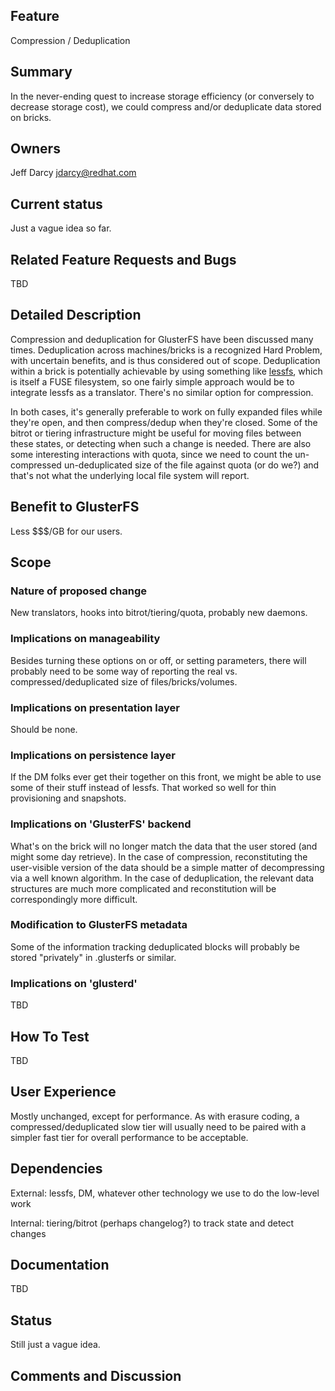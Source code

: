 Feature
-------

Compression / Deduplication

Summary
-------

In the never-ending quest to increase storage efficiency (or conversely
to decrease storage cost), we could compress and/or deduplicate data
stored on bricks.

Owners
------

Jeff Darcy <jdarcy@redhat.com>

Current status
--------------

Just a vague idea so far.

Related Feature Requests and Bugs
---------------------------------

TBD

Detailed Description
--------------------

Compression and deduplication for GlusterFS have been discussed many
times. Deduplication across machines/bricks is a recognized Hard
Problem, with uncertain benefits, and is thus considered out of scope.
Deduplication within a brick is potentially achievable by using
something like
[lessfs](http://sourceforge.net/projects/lessfs/files/ "wikilink"),
which is itself a FUSE filesystem, so one fairly simple approach would
be to integrate lessfs as a translator. There's no similar option for
compression.

In both cases, it's generally preferable to work on fully expanded files
while they're open, and then compress/dedup when they're closed. Some of
the bitrot or tiering infrastructure might be useful for moving files
between these states, or detecting when such a change is needed. There
are also some interesting interactions with quota, since we need to
count the un-compressed un-deduplicated size of the file against quota
(or do we?) and that's not what the underlying local file system will
report.

Benefit to GlusterFS
--------------------

Less \$\$\$/GB for our users.

Scope
-----

### Nature of proposed change

New translators, hooks into bitrot/tiering/quota, probably new daemons.

### Implications on manageability

Besides turning these options on or off, or setting parameters, there
will probably need to be some way of reporting the real vs.
compressed/deduplicated size of files/bricks/volumes.

### Implications on presentation layer

Should be none.

### Implications on persistence layer

If the DM folks ever get their <expletive deleted> together on this
front, we might be able to use some of their stuff instead of lessfs.
That worked so well for thin provisioning and snapshots.

### Implications on 'GlusterFS' backend

What's on the brick will no longer match the data that the user stored
(and might some day retrieve). In the case of compression,
reconstituting the user-visible version of the data should be a simple
matter of decompressing via a well known algorithm. In the case of
deduplication, the relevant data structures are much more complicated
and reconstitution will be correspondingly more difficult.

### Modification to GlusterFS metadata

Some of the information tracking deduplicated blocks will probably be
stored "privately" in .glusterfs or similar.

### Implications on 'glusterd'

TBD

How To Test
-----------

TBD

User Experience
---------------

Mostly unchanged, except for performance. As with erasure coding, a
compressed/deduplicated slow tier will usually need to be paired with a
simpler fast tier for overall performance to be acceptable.

Dependencies
------------

External: lessfs, DM, whatever other technology we use to do the
low-level work

Internal: tiering/bitrot (perhaps changelog?) to track state and detect
changes

Documentation
-------------

TBD

Status
------

Still just a vague idea.

Comments and Discussion
-----------------------

